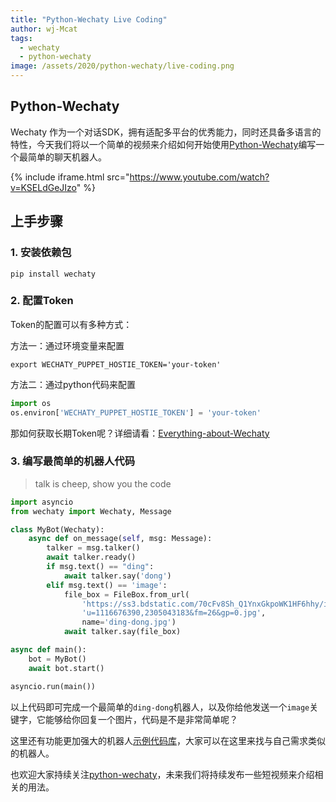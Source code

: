 ```yaml
---
title: "Python-Wechaty Live Coding"
author: wj-Mcat
tags:
  - wechaty
  - python-wechaty
image: /assets/2020/python-wechaty/live-coding.png
---
```


## Python-Wechaty

Wechaty 作为一个对话SDK，拥有适配多平台的优秀能力，同时还具备多语言的特性，今天我们将以一个简单的视频来介绍如何开始使用[Python-Wechaty](https://github.com/wechaty/python-wechaty)编写一个最简单的聊天机器人。

{% include iframe.html src="https://www.youtube.com/watch?v=KSELdGeJIzo" %}

## 上手步骤

### 1. 安装依赖包

```shell
pip install wechaty
```

### 2. 配置Token

Token的配置可以有多种方式：

方法一：通过环境变量来配置

```shell
export WECHATY_PUPPET_HOSTIE_TOKEN='your-token'
```

方法二：通过python代码来配置

```python
import os
os.environ['WECHATY_PUPPET_HOSTIE_TOKEN'] = 'your-token'
```

那如何获取长期Token呢？详细请看：[Everything-about-Wechaty](https://github.com/juzibot/Welcome/wiki/Everything-about-Wechaty)

### 3. 编写最简单的机器人代码

> talk is cheep, show you the code

```python
import asyncio
from wechaty import Wechaty, Message

class MyBot(Wechaty):
    async def on_message(self, msg: Message):
        talker = msg.talker()
        await talker.ready()
        if msg.text() == "ding":
            await talker.say('dong')
        elif msg.text() == 'image':
            file_box = FileBox.from_url(
                'https://ss3.bdstatic.com/70cFv8Sh_Q1YnxGkpoWK1HF6hhy/it/'
                'u=1116676390,2305043183&fm=26&gp=0.jpg',
                name='ding-dong.jpg')
            await talker.say(file_box)

async def main():
    bot = MyBot()
    await bot.start()

asyncio.run(main())
```

以上代码即可完成一个最简单的`ding-dong`机器人，以及你给他发送一个`image`关键字，它能够给你回复一个图片，代码是不是非常简单呢？

这里还有功能更加强大的机器人[示例代码库](https://github.com/wechaty/python-wechaty-getting-started)，大家可以在这里来找与自己需求类似的机器人。

也欢迎大家持续关注[python-wechaty](https://github.com/wechaty/python-wechaty)，未来我们将持续发布一些短视频来介绍相关的用法。
